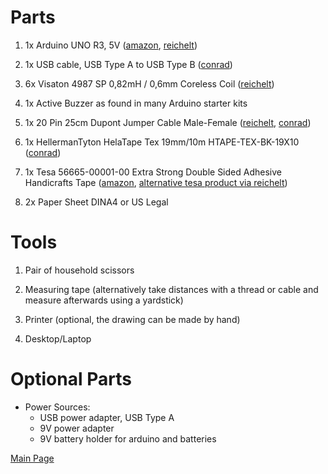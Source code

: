
# Parts

1. 1x Arduino UNO R3, 5V         ([amazon](https://www.amazon.com/Arduino-Uno-R3-Microcontroller-A000066/dp/B008GRTSV6/ref=sr_1_3?ie=UTF8&qid=1502284411&sr=8-3&keywords=arduino+uno+r3), [reichelt](https://www.reichelt.de/Single-board-microcontroller/ARDUINO-UNO-DIP2/3/index.html?ACTION=3&LA=446&ARTICLE=161029&GROUPID=6667&artnr=ARDUINO+UNO+DIP2&SEARCH=arduino%2Buno%2Br3))

2. 1x USB cable, USB Type A to USB Type B      ([conrad](https://www.conrad.de/de/usb-20-anschlusskabel-1x-usb-20-stecker-a-1x-usb-20-stecker-b-18-m-grau-goobay-973569.html))

3. 6x Visaton 4987 SP 0,82mH / 0,6mm Coreless Coil      ([reichelt](https://www.reichelt.de/Spulen-fuer-Weichen/VIS-SP-4987/3/index.html?ACTION=3&GROUPID=3592&ARTICLE=36015&OFFSET=16&SID=93WYsC@qwQATYAAFGAA5A5a34be0f747405e2939f26a29ece6b64&LANGUAGE=EN))

4. 1x Active Buzzer as found in many Arduino starter kits

5. 1x 20 Pin 25cm Dupont Jumper Cable Male-Female      ([reichelt](https://www.reichelt.de/More-accessories/DEBO-KABELSET/3/index.html?ACTION=3&LA=517&ARTICLE=161046&GROUPID=6671&trstct=lsbght_sldr::176618), [conrad](https://www.conrad.de/de/raspberry-pi-verbindungskabel-rb-cb3-25-1182193.html))
  

6. 1x HellermanTyton HelaTape Tex 19mm/10m HTAPE-TEX-BK-19X10      ([conrad](https://www.conrad.de/de/gewebeklebeband-hellermanntyton-helatape-tex-schwarz-l-x-b-10-m-x-19-mm-kautschuk-inhalt-1-rollen-651840.html))

7. 1x Tesa 56665-00001-00 Extra Strong Double Sided Adhesive Handicrafts Tape      ([amazon](https://www.amazon.de/tesa-56665-00001-00-Bastelband-75m-38mm/dp/B000KJP3QC/ref=sr_1_1?ie=UTF8&qid=1502283426&sr=8-1&keywords=tesa+56665), [alternative tesa product via reichelt](https://www.reichelt.de/Mount-Lay/TESA-56170/3/index.html?ACTION=3&GROUPID=6728&ARTICLE=138122&OFFSET=16&SID=93WYsC@qwQATYAAFGAA5A5a34be0f747405e2939f26a29ece6b64&LANGUAGE=EN))

8. 2x Paper Sheet DINA4 or US Legal

# Tools

1. Pair of household scissors 

2. Measuring tape (alternatively take distances with a thread or cable and measure afterwards using a yardstick)

3. Printer (optional, the drawing can be made by hand)

4. Desktop/Laptop

# Optional Parts

* Power Sources:
    * USB power adapter, USB Type A
    * 9V power adapter
    * 9V battery holder for arduino and batteries

[Main Page](../README.md)
